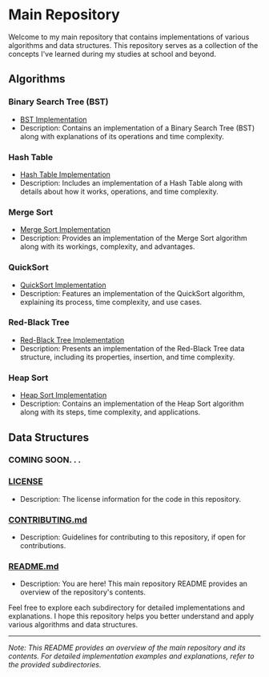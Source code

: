 # Main Repository

Welcome to my main repository that contains implementations of various algorithms and data structures. This repository serves as a collection of the concepts I've learned during my studies at school and beyond.

## Algorithms

### Binary Search Tree (BST)
- [BST Implementation](/WEEK%206/ )
- Description: Contains an implementation of a Binary Search Tree (BST) along with explanations of its operations and time complexity.

### Hash Table
- [Hash Table Implementation](/WEEK%205/ )
- Description: Includes an implementation of a Hash Table along with details about how it works, operations, and time complexity.

### Merge Sort
- [Merge Sort Implementation](/Week%202 )
- Description: Provides an implementation of the Merge Sort algorithm along with its workings, complexity, and advantages.

### QuickSort
- [QuickSort Implementation](/WEEK%204/ )
- Description: Features an implementation of the QuickSort algorithm, explaining its process, time complexity, and use cases.

### Red-Black Tree
- [Red-Black Tree Implementation](/WEEK%207/ )
- Description: Presents an implementation of the Red-Black Tree data structure, including its properties, insertion, and time complexity.

### Heap Sort
- [Heap Sort Implementation](/WEEK%203/ )
- Description: Contains an implementation of the Heap Sort algorithm along with its steps, time complexity, and applications.

## Data Structures

### COMING SOON. . . 
 

### [LICENSE](/LICENSE)
- Description: The license information for the code in this repository.

### [CONTRIBUTING.md](/CONTRIBUTING.md)
- Description: Guidelines for contributing to this repository, if open for contributions.

### [README.md](/README.md)
- Description: You are here! This main repository README provides an overview of the repository's contents.

Feel free to explore each subdirectory for detailed implementations and explanations. I hope this repository helps you better understand and apply various algorithms and data structures.

---
*Note: This README provides an overview of the main repository and its contents. For detailed implementation examples and explanations, refer to the provided subdirectories.*
